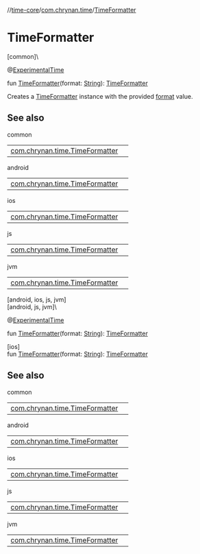 //[time-core](../../index.md)/[com.chrynan.time](index.md)/[TimeFormatter](-time-formatter.md)

# TimeFormatter

[common]\

@[ExperimentalTime](https://kotlinlang.org/api/latest/jvm/stdlib/kotlin.time/-experimental-time/index.html)

fun [TimeFormatter](-time-formatter.md)(format: [String](https://kotlinlang.org/api/latest/jvm/stdlib/kotlin/-string/index.html)): [TimeFormatter](-time-formatter/index.md)

Creates a [TimeFormatter](-time-formatter/index.md) instance with the provided [format](https://kotlinlang.org/api/latest/jvm/stdlib/kotlin/-string/index.html) value.

## See also

common

| | |
|---|---|
| [com.chrynan.time.TimeFormatter](-time-formatter/index.md) |  |

android

| | |
|---|---|
| [com.chrynan.time.TimeFormatter](../../../time-core/time-core/com.chrynan.time/-time-formatter/index.md) |  |

ios

| | |
|---|---|
| [com.chrynan.time.TimeFormatter](../../../time-core/time-core/com.chrynan.time/-time-formatter/index.md) |  |

js

| | |
|---|---|
| [com.chrynan.time.TimeFormatter](../../../time-core/time-core/com.chrynan.time/-time-formatter/index.md) |  |

jvm

| | |
|---|---|
| [com.chrynan.time.TimeFormatter](../../../time-core/time-core/com.chrynan.time/-time-formatter/index.md) |  |

[android, ios, js, jvm]\
[android, js, jvm]\

@[ExperimentalTime](https://kotlinlang.org/api/latest/jvm/stdlib/kotlin.time/-experimental-time/index.html)

fun [TimeFormatter](-time-formatter.md)(format: [String](https://kotlinlang.org/api/latest/jvm/stdlib/kotlin/-string/index.html)): [TimeFormatter](../../../time-core/time-core/com.chrynan.time/-time-formatter/index.md)

[ios]\
fun [TimeFormatter](-time-formatter.md)(format: [String](https://kotlinlang.org/api/latest/jvm/stdlib/kotlin/-string/index.html)): [TimeFormatter](../../../time-core/time-core/com.chrynan.time/-time-formatter/index.md)

## See also

common

| | |
|---|---|
| [com.chrynan.time.TimeFormatter](-time-formatter/index.md) |  |

android

| | |
|---|---|
| [com.chrynan.time.TimeFormatter](../../../time-core/time-core/com.chrynan.time/-time-formatter/index.md) |  |

ios

| | |
|---|---|
| [com.chrynan.time.TimeFormatter](../../../time-core/time-core/com.chrynan.time/-time-formatter/index.md) |  |

js

| | |
|---|---|
| [com.chrynan.time.TimeFormatter](../../../time-core/time-core/com.chrynan.time/-time-formatter/index.md) |  |

jvm

| | |
|---|---|
| [com.chrynan.time.TimeFormatter](../../../time-core/time-core/com.chrynan.time/-time-formatter/index.md) |  |
